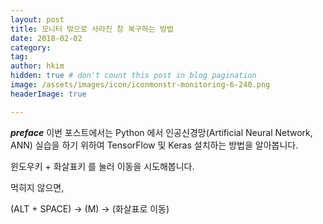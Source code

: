 ```yaml
---
layout: post  
title: 모니터 밖으로 사라진 창 복구하는 방법   
date: 2018-02-02  
category:   
tag:   
author: hkim  
hidden: true # don't count this post in blog pagination  
image: /assets/images/icon/iconmonstr-monitoring-6-240.png  
headerImage: true  

---
```


***preface*** 이번 포스트에서는 Python 에서 인공신경망(Artificial Neural Network, ANN) 실습을 하기 위하여 TensorFlow 및 Keras 설치하는 방법을 알아봅니다.

윈도우키 + 화살표키 를 눌러 이동을 시도해봅니다.

먹히지 않으면,

(ALT + SPACE) -> (M) -> (화살표로 이동)
